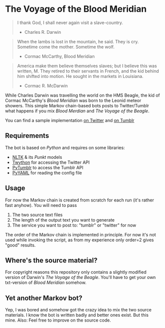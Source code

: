 # The Voyage of the Blood Meridian

> I thank God, I shall never again visit a slave-country.
> - Charles R. Darwin

> When the lambs is lost in the mountain, he said. They is cry. Sometime come
> the mother. Sometime the wolf.
> - Cormac McCarthy, Blood Meridian

> America make them believe themselves slaves; but I believe this was written, M.
> They retired to their servants in French, and the kid behind him shifted into
> motion. He sought in the markets in Louisiana.
> - Cormac R. McDarwin

While Charles Darwin was travelling the world on the HMS Beagle, the kid of
Cormac McCarthy's *Blood Meridian* was born to the Leonid meteor showers. This
simple Markov chain-based bots posts to Twitter/Tumblr what happens if you mix
*Blood Merdian* and *The Voyage of the Beagle*.

You can find a sample implementation [on Twitter](https://twitter.com/TheBloodVoyage)
and [on Tumblr](http://thebloodvoyage.tumblr.com/)

## Requirements
The bot is based on *Python* and requires on some libraries:
* [NLTK](http://www.nltk.org/) & its *Punkt* models
* [Twython](https://github.com/ryanmcgrath/twython) for accessing the Twitter API
* [PyTumblr](https://github.com/tumblr/pytumblr) to access the Tumblr API
* [PyYAML](http://pyyaml.org/wiki/PyYAML) for reading the config file

## Usage
For now the Markov chain is created from scratch for each run (it's rather fast anyhow). You will need to pass
1. The two source text files
2. The length of the output text you want to generate
3. The service you want to post to: "tumblr" or "twitter" for now

The order of the Markov chain is implemented in principle. For now it's not used while invoking the script, as from my experience only order=2 gives "good" results.

## Where's the source material?
For copyright reasons this repository only contains a slightly modified version of Darwin's *The Voyage of the Beagle*. You'll have to get your own txt-version of *Blood Meridian* somehow.

## Yet another Markov bot?
Yep, I was bored and somehow got the crazy idea to mix the two source
materials. I know the bot is written badly and better ones exist. But this mine.
Also: Feel free to improve on the source code.

